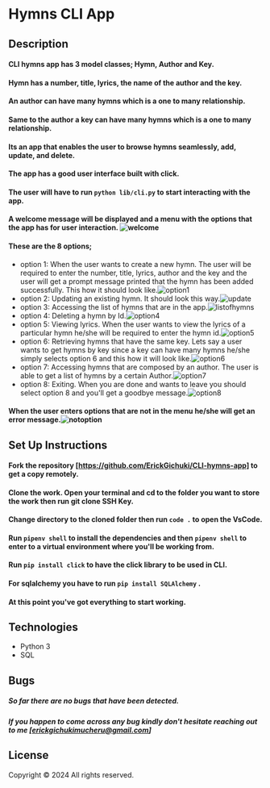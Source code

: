 # Hymns CLI App

## Description
#### CLI hymns app has 3 model classes; Hymn, Author and Key.
#### Hymn has a number, title, lyrics, the name of the author and the key.
#### An author can have many hymns which is a one to many relationship.
#### Same to the author a key can have many hymns which is a one to many relationship.
#### Its an app that enables the user to browse hymns seamlessly, add, update, and delete.
#### The app has a good user interface built with click.
#### The user will have to run ```python lib/cli.py``` to start interacting with the app.
#### A welcome message will be displayed and a menu with the options that the app has for user interaction. <img src="images/welcome.png" alt='welcome'>
#### These are the 8 options;
- option 1: When the user wants to create a new hymn. The user will be required to enter the number, title, lyrics, author and the key and the user will get a prompt message printed that the hymn has been added successfully. This how it should look like.<img src="images/option1.png" alt="option1">
- option 2: Updating an existing hymn. It should look this way.<img src="images/option2.png" alt="update">
- option 3: Accessing the list of hymns that are in the app.<img src="images/option3.png" alt="listofhymns"> 
- option 4: Deleting a hymn by Id.<img src="images/option4.png" alt="option4">
- option 5: Viewing lyrics. When the user wants to view the lyrics of a particular hymn he/she will be required to enter the hymn id.<img src="images/option5.png" alt="option5">
- option 6: Retrieving hymns that have the same key. Lets say a user wants to get hymns by key since a key can have many hymns he/she simply selects option 6 and this how it will look like.<img src="images/option6.png" alt="option6">
- option 7: Accessing hymns that are composed by an author. The user is able to get a list of hymns by a certain Author.<img src="images/option7.png" alt="option7">
- option 8: Exiting. When you are done and wants to leave you should select option 8 and you'll get a goodbye message.<img src="images/option8.png" alt="option8">
#### When the user enters options that are not in the menu he/she will get an error message.<img src="images/notoption.png" alt="notoption">
## Set Up Instructions
#### Fork the repository [https://github.com/ErickGichuki/CLI-hymns-app] to get a copy remotely.
#### Clone the work. Open your terminal and cd to the folder you want to store the work then run git clone SSH Key.
#### Change directory to the cloned folder then run ```code .``` to open the VsCode.
#### Run ```pipenv shell``` to install the dependencies and then ```pipenv shell``` to enter to a virtual environment where you'll be working from.
#### Run ```pip install click``` to have the click library to be used in CLI.
#### For sqlalchemy you have to run ```pip install SQLAlchemy``` .
#### At this point you've got everything to start working.
## Technologies
- Python 3
- SQL
## Bugs
##### So far there are no bugs that have been detected.
##### If you happen to come across any bug kindly don't hesitate reaching out to me [erickgichukimucheru@gmail.com]
## License
Copyright &copy; 2024 All rights reserved.